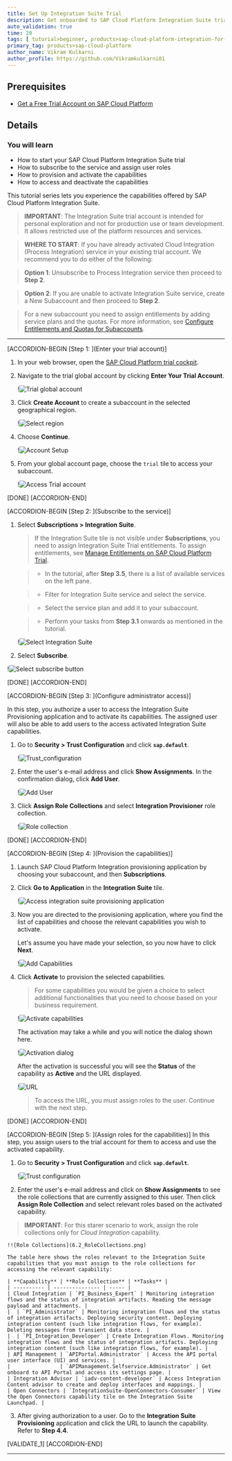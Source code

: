 ```yaml
---
title: Set Up Integration Suite Trial
description: Get onboarded to SAP Cloud Platform Integration Suite trial account.
auto_validation: true
time: 20
tags: [ tutorial>beginner, products>sap-cloud-platform-integration-for-process-services]
primary_tag: products>sap-cloud-platform
author_name: Vikram Kulkarni
author_profile: https://github.com/Vikramkulkarni01
---
```


## Prerequisites
- [Get a Free Trial Account on SAP Cloud Platform](hcp-create-trial-account)

## Details
### You will learn
-	How to start your SAP Cloud Platform Integration Suite trial
-	How to subscribe to the service and assign user roles
-	How to provision and activate the capabilities
-	How to access and deactivate the capabilities


This tutorial series lets you experience the capabilities offered by SAP Cloud Platform Integration Suite.

> **IMPORTANT**: The Integration Suite trial account is intended for personal exploration and not for production use or team development. It allows restricted use of the platform resources and services.

>**WHERE TO START**:
>If you have already activated Cloud Integration (Process Integration) service in your existing trial account. We recommend you to do either of the following:

> **Option 1**: Unsubscribe to Process Integration service then proceed to **Step 2**.

> **Option 2**: If you are unable to activate Integration Suite service, create a New Subaccount and then proceed to **Step 2**.

> For a new subaccount you need to assign entitlements by adding service plans and the quotas. For more information, see [Configure Entitlements and Quotas for Subaccounts](https://help.sap.com/viewer/ea72206b834e4ace9cd834feed6c0e09/Cloud/en-US/c90f3d522ee04e65bd87cdec8808e5ce.html).

---

[ACCORDION-BEGIN [Step 1: ](Enter your trial account)]

1. In your web browser, open the [SAP Cloud Platform trial cockpit](https://cockpit.hanatrial.ondemand.com/).

2. Navigate to the trial  global account by clicking **Enter Your Trial Account**.

      !![Trial global account](01_Foundation20Onboarding_Home.png)

3. Click **Create Account** to create a subaccount in the selected geographical region.

    !![Select region](1.1_region.png)

4. Choose **Continue**.

    !![Account Setup](1.2_continue.png)

5. From your global account page, choose the `trial` tile to access your subaccount.

    !![Access Trial account](1.3_access_trial_account.png)

[DONE]
[ACCORDION-END]

[ACCORDION-BEGIN [Step 2: ](Subscribe to the service)]
1. Select **Subscriptions > Integration Suite**.

    >If the Integration Suite tile is not visible under **Subscriptions**, you need to assign Integration Suite Trial entitlements. To assign entitlements, see [Manage Entitlements on SAP Cloud Platform Trial](https://developers.sap.com/tutorials/cp-trial-entitlements.html).

    >- In the tutorial, after **Step 3.5**, there is a list of available services on the left pane.

    >- Filter for Integration Suite service and select the service.

    >- Select the service plan and add it to your subaccount.

    >- Perform your tasks from **Step 3.1** onwards as mentioned in the tutorial.

    !![Select Integration Suite](2.1.Integration_Suite_Tile.png)    

2. Select **Subscribe**.

  !![Select subscribe button](2.2.Subscribe.png)


[DONE]
[ACCORDION-END]


[ACCORDION-BEGIN [Step 3: ](Configure administrator access)]

In this step, you authorize a user to access the Integration Suite Provisioning application and to activate its capabilities. The assigned user will also be able to add users to the access activated Integration Suite capabilities.

1. Go to **Security > Trust Configuration** and click **`sap.default`**.

    !![Trust_configuration](4.1.1_Adminstrator_Access.png)

2. Enter the user's e-mail address and click **Show Assignments**. In the confirmation dialog, click **Add User**.

    !![Add User](4.1.2_Adduser.png)

3. Click  **Assign Role Collections** and select **Integration Provisioner** role collection.

    !![Role collection](4.1.3_Rolecollection.png)

[DONE]
[ACCORDION-END]


[ACCORDION-BEGIN [Step 4: ](Provision the capabilities)]

1. Launch SAP Cloud Platform Integration provisioning application by choosing your subaccount, and then **Subscriptions**.

2. Click **Go to Application** in the **Integration Suite** tile.

    !![Access integration suite provisioning application](3.1.Access_Prov_App.png)

3. Now you are directed to the provisioning application, where you find the list of capabilities and choose the relevant capabilities you wish to activate.

    Let's assume you have made your selection, so you now have to click **Next**.

    !![Add Capabilities](5.1.1Addcapapbilities.png)

    <!---!![Additional functions selection](5.2.1Addfunctions_new.png)--->

4. Click **Activate** to provision the selected capabilities.

    >For some capabilities you would be given a choice to select additional functionalities that you need to choose based on your business requirement.

    !![Activate capabilities](3.3.Activate_capabilities.png)

    The activation may take a while and you will notice the dialog shown here.

    !![Activation dialog](5.3Activation_Dial.png)

    After the activation is successful you will see the **Status** of the capability as **Active** and the URL displayed.

    !![URL](5.4_URL.png)

    >To access the URL, you must assign roles to the user. Continue with the next step.

[DONE]
[ACCORDION-END]

 [ACCORDION-BEGIN [Step 5: ](Assign roles for the capabilities)]
 In this step, you assign users to the trial account for them to access and use the activated capability.

 1. Go to **Security > Trust Configuration** and click **`sap.default`**.

    !![Trust configuration](6.1_Trust_configuration.png)

 2. Enter the user's e-mail address and click on **Show Assignments** to see the role collections that are currently assigned to this user. Then click **Assign Role Collection** and select relevant roles based on the activated capability.
>**IMPORTANT**: For this starer scenario to work, assign the role collections only for *Cloud Integration* capability.

    !![Role Collections](6.2_RoleCollections.png)

    The table here shows the roles relevant to the Integration Suite capabilities that you must assign to the role collections for accessing the relevant capability:

    | **Capability** | **Role Collection** | **Tasks** |
    | ---------- | --------------- | ----- |
    | Cloud Integration | `PI_Business_Expert` | Monitoring integration flows and the status of integration artifacts. Reading the message payload and attachments. |
    |  | `PI_Administrator` | Monitoring integration flows and the status of integration artifacts. Deploying security content. Deploying integration content (such like integration flows, for example). Deleting messages from transient data store. |
    |  | `PI_Integration_Developer` | Create Integration Flows. Monitoring integration flows and the status of integration artifacts. Deploying integration content (such like integration flows, for example). |
    | API Management | `APIPortal.Administrator` | Access the API portal user interface (UI) and services. |
    |                | `APIManagement.Selfservice.Administrator` | Get onboard to API Portal and access its settings page. |
    | Integration Advisor | `iadv-content-developer` | Access Integration Content advisor to create and deploy interfaces and mappings. |
    | Open Connectors | `IntegrationSuite-OpenConnectors-Consumer` | View the Open Connectors capability tile on the Integration Suite Launchpad. |

3. After giving authorization to a user. Go to the **Integration Suite Provisioning** application and click the URL to launch the capability. Refer to **Step 4.4**.

[VALIDATE_1]
[ACCORDION-END]

---

